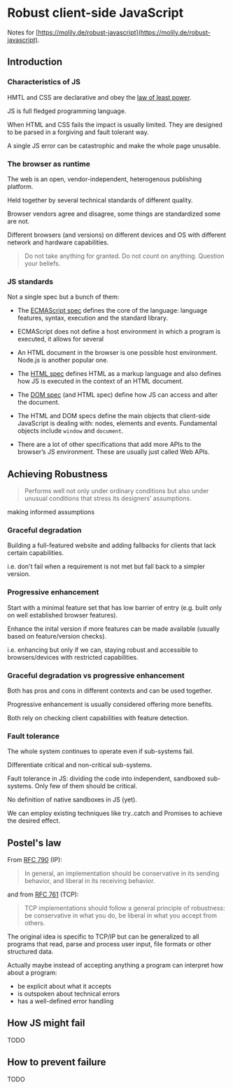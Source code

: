 # Robust client-side JavaScript

Notes for [https://molily.de/robust-javascript](https://molily.de/robust-javascript).

## Introduction

### Characteristics of JS

HMTL and CSS are declarative and obey the [law of least power](https://www.w3.org/2001/tag/doc/leastPower.html).

JS is full fledged programming language.

When HTML and CSS fails the impact is usually limited. They are designed to be parsed in a forgiving and fault tolerant way.

A single JS error can be catastrophic and make the whole page unusable.

### The browser as runtime

The web is an open, vendor-independent, heterogenous publishing platform.

Held together by several technical standards of different quality.

Browser vendors agree and disagree, some things are standardized some are not.

Different browsers (and versions) on different devices and OS with different network and hardware capabilities.

> Do not take anything for granted. Do not count on anything. Question your beliefs.

### JS standards

Not a single spec but a bunch of them:

* The [ECMAScript spec](https://www.ecma-international.org/publications/standards/Ecma-262.htm) defines the core of the language: language features, syntax, execution and the standard library.

* ECMAScript does not define a host environment in which a program is executed, it allows for several

* An HTML document in the browser is one possible host environment. Node.js is another popular one.

* The [HTML spec](https://www.w3.org/TR/html5/) defines HTML as a markup language and also defines how JS is executed in the context of an HTML document.

* The [DOM spec](https://dom.spec.whatwg.org/) (and HTML spec) define how JS can access and alter the document.

* The HTML and DOM specs define the main objects that client-side JavaScript is dealing with: nodes, elements and events. Fundamental objects include `window` and `document`.

* There are a lot of other specifications that add more APIs to the browser’s JS environment. These are usually just called Web APIs.

## Achieving Robustness

> Performs well not only under ordinary conditions but also under unusual conditions that stress its designers’ assumptions.

making informed assumptions

### Graceful degradation

Building a full-featured website and adding fallbacks for clients that lack certain capabilities.

i.e. don't fail when a requirement is not met but fall back to a simpler version.

### Progressive enhancement

Start with a minimal feature set that has low barrier of entry (e.g. built only on well established browser features).

Enhance the inital version if more features can be made available (usually based on feature/version checks).

i.e. enhancing but only if we can, staying robust and accessible to browsers/devices with restricted capabilities.

### Graceful degradation vs progressive enhancement

Both has pros and cons in different contexts and can be used together.

Progressive enhancement is usually considered offering more benefits.

Both rely on checking client capabilities with feature detection.

### Fault tolerance

The whole system continues to operate even if sub-systems fail.

Differentiate critical and non-critical sub-systems.

Fault tolerance in JS: dividing the code into independent, sandboxed sub-systems. Only few of them should be critical.

No definition of native sandboxes in JS (yet).

We can employ existing techniques like try..catch and Promises to achieve the desired effect.

## Postel's law

From [RFC 790](https://tools.ietf.org/html/rfc760) (IP):

> In general, an implementation should be conservative in its sending behavior, and liberal in its receiving behavior.

and from [RFC 761](https://tools.ietf.org/html/rfc761) (TCP):

> TCP implementations should follow a general principle of robustness: be conservative in what you do, be liberal in what you accept from others.

The original idea is specific to TCP/IP but can be generalized to all programs that read, parse and process user input, file formats or other structured data.

Actually maybe instead of accepting anything a program can interpret how about a program:

* be explicit about what it accepts
* is outspoken about technical errors
* has a well-defined error handling

## How JS might fail

TODO

## How to prevent failure

TODO